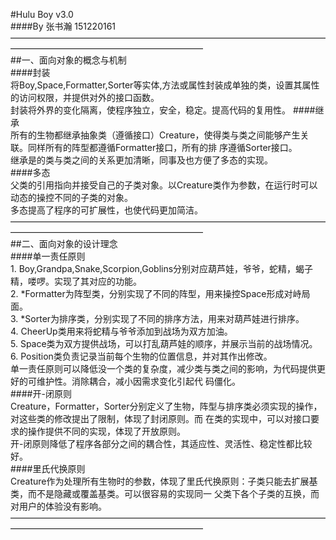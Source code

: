 #Hulu Boy v3.0     
####By 张书瀚 151220161    
——————————————————————————————————————————————————————————  
##一、面向对象的概念与机制  
####封装  
    将Boy,Space,Formatter,Sorter等实体,方法或属性封装成单独的类，设置其属性的访问权限，并提供对外的接口函数。  
    封装将外界的变化隔离，使程序独立，安全，稳定。提高代码的复用性。
####继承  
    所有的生物都继承抽象类（遵循接口）Creature，使得类与类之间能够产生关联。同样所有的阵型都遵循Formatter接口，所有的排
    序遵循Sorter接口。  
    继承是的类与类之间的关系更加清晰，同事及也方便了多态的实现。         
####多态  
    父类的引用指向并接受自己的子类对象。以Creature类作为参数，在运行时可以动态的操控不同的子类的对象。  
    多态提高了程序的可扩展性，也使代码更加简洁。  
——————————————————————————————————————————————————————————  
##二、面向对象的设计理念  
####单一责任原则  
    1. Boy,Grandpa,Snake,Scorpion,Goblins分别对应葫芦娃，爷爷，蛇精，蝎子精，喽啰。实现了其对应的功能。  
    2. *Formatter为阵型类，分别实现了不同的阵型，用来操控Space形成对峙局面。  
    3. *Sorter为排序类，分别实现了不同的排序方法，用来对葫芦娃进行排序。  
    4. CheerUp类用来将蛇精与爷爷添加到战场为双方加油。  
    5. Space类为双方提供战场，可以打乱葫芦娃的顺序，并展示当前的战场情况。  
    6. Position类负责记录当前每个生物的位置信息，并对其作出修改。  
    单一责任原则可以降低没一个类的复杂度，减少类与类之间的影响，为代码提供更好的可维护性。消除耦合，减小因需求变化引起代
    码僵化。  
####开-闭原则  
    Creature，Formatter，Sorter分别定义了生物，阵型与排序类必须实现的操作，对这些类的修改提出了限制，体现了封闭原则。而
    在类的实现中，可以对接口要求的操作提供不同的实现，体现了开放原则。  
    开-闭原则降低了程序各部分之间的耦合性，其适应性、灵活性、稳定性都比较好。  
####里氏代换原则  
    Creature作为处理所有生物时的参数，体现了里氏代换原则：子类只能去扩展基类，而不是隐藏或覆盖基类。可以很容易的实现同一
    父类下各个子类的互换，而对用户的体验没有影响。  
——————————————————————————————————————————————————————————  
        


